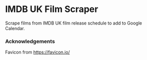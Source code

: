 # IMDB UK Film Scraper
Scrape films from IMDB UK film release schedule to add to Google Calendar.

### Acknowledgements
Favicon from https://favicon.io/